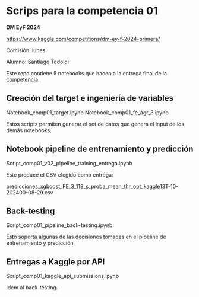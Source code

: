# Scrips para la competencia 01

**DM EyF 2024**

https://www.kaggle.com/competitions/dm-ey-f-2024-primera/

Comisión: lunes

Alumno: Santiago Tedoldi

Este repo contiene 5 notebooks que hacen a la entrega final de la competencia. 

## Creación del target e ingeniería de variables
  Notebook_comp01_target.ipynb
  Notebook_comp01_fe_agr_3.ipynb

Estos scripts permiten generar el set de datos que genera el input de los demás notebooks.

## Notebook pipeline de entrenamiento y predicción
  Script_comp01_v02_pipeline_training_entrega.ipynb

Este produce el CSV elegido como entrega:

predicciones_xgboost_FE_3_118_s_proba_mean_thr_opt_kaggle13T-10-202400-08-29.csv

## Back-testing
  Script_comp01_pipeline_back-testing.ipynb

Esto soporta algunas de las decisiones tomadas en el pipeline de entrenamiento y predicción.

## Entregas a Kaggle por API
  Script_comp01_kaggle_api_submissions.ipynb

Idem al back-testing.